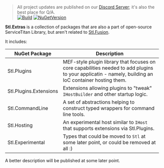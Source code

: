 > All project updates are published on our [Discord Server](https://discord.gg/EKEwv6d); it's also the best place for Q/A.\
> [![Build](https://github.com/servicetitan/Stl.Extras/workflows/Build/badge.svg)](https://github.com/servicetitan/Stl.Extras/actions?query=workflow%3A%22Build%22)
> [![NuGetVersion](https://img.shields.io/nuget/v/Stl.Plugins)](https://www.nuget.org/packages/Stl.Plugins) 

**Stl.Extras** is a collection of packages that are also a part of open-source
ServiceTitan Library, but aren't related to [Stl.Fusion](https://github.com/servicetitan/Stl.Fusion).

It includes:


| NuGet Package  | Description |
| ------------- | ------------- |
| Stl.Plugins  | MEF-style plugin library that focuses on core capabilities needed to add plugins to your applicatin - namely, building an IoC container hosting them. |
| Stl.Plugins.Extensions  | Extensions allowing plugins to "tweak" `IHostBuilder` and other startup logic. |
| Stl.CommandLine  | A set of abstractions helping to construct typed wrappers for command line tools. |
| Stl.Hosting  | An experimental host similar to `IHost` that supports extensions via Stl.Plugins.  |
| Stl.Experimental  | Types that could be moved to `Stl` at some later point, or could be removed at all :) |

A better description will be published at some later point.
